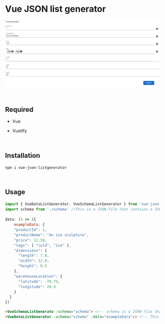 # Vue JSON list generator
![](https://raw.githubusercontent.com/sebbekahkonen/vue-json-listgenerator/master/src/assets/vueSchemaJSON.png)
  
&nbsp;

## Required
* Vue
* Vuetify
  
  &nbsp;

## Installation
```shell
npm i vue-json-listgenerator
```
&nbsp;  

## Usage
```js
import { VueDataListGenerator, VueSchemaListGenerator } from 'vue-json-listgenerator'; 
import schema from './schema' //This is a JSON-file that contains a JSON-schema

data: () => ({
	exampleData: {
    "productId": 1,
    "productName": "An ice sculpture",
    "price": 12.50,
    "tags": [ "cold", "ice" ],
    "dimensions": {
      "length": 7.0,
      "width": 12.0,
      "height": 9.5
    },
    "warehouseLocation": {
      "latitude": -78.75,
      "longitude": 20.4
    }
  }
})
```



```html 
<VueSchemaListGenerato :schema="schema"> <!-- schema is a JSON-file that contains JSON-schema -->
<VueDataListGenerator :schema="schema" :data="exampleData"/> <!-- This component takes data as prop which is an object -->
```